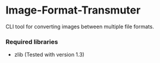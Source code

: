 # Image-Format-Transmuter
CLI tool for converting images between multiple file formats.


### Required libraries
- zlib (Tested with version 1.3)